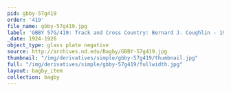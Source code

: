 ```yaml
---
pid: gbby-57g419
order: '419'
file_name: gbby-57g419.jpg
label: 'GBBY 57G/419: Track and Cross Country: Bernard J. Coughlin - 1924-1926'
_date: 1924-1926
object_type: glass plate negative
source: http://archives.nd.edu/Bagby/GBBY-57g419.jpg
thumbnail: "/img/derivatives/simple/gbby-57g419/thumbnail.jpg"
full: "/img/derivatives/simple/gbby-57g419/fullwidth.jpg"
layout: bagby_item
collection: bagby
---
```


